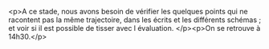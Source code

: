 &lt;p&gt;A ce stade, nous avons besoin de vérifier les quelques points qui ne racontent pas la même trajectoire, dans les écrits et les différents schémas ; et voir si il est possible de tisser avec l évaluation. &lt;&#x2F;p&gt;&lt;p&gt;On se retrouve à 14h30.&lt;&#x2F;p&gt;